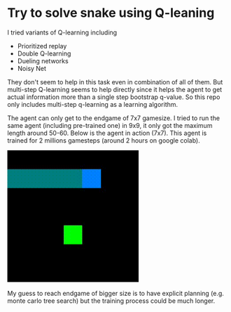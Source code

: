 # Try to solve snake using Q-leaning

I tried variants of Q-learning including

* Prioritized replay
* Double Q-learning
* Dueling networks
* Noisy Net

They don't seem to help in this task even in combination of all of them. But multi-step Q-learning seems to help directly since it helps the agent to get actual information more than a single step bootstrap q-value. So this repo only includes multi-step q-learning as a learning algorithm.

The agent can only get to the endgame of 7x7 gamesize. I tried to run the same agent (including pre-trained one) in 9x9, it only got the maximum length around 50-60. Below is the agent in action (7x7). This agent is trained for 2 millions gamesteps (around 2 hours on google colab).

![endgame_gif](assets/endgame_7x7.gif)

My guess to reach endgame of bigger size is to have explicit planning (e.g. monte carlo tree search) but the training process could be much longer.